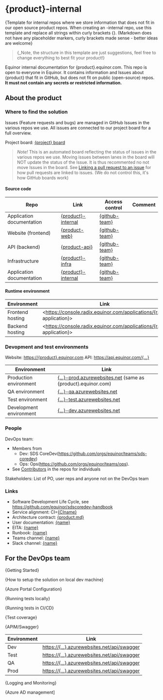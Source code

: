 # {product}-internal

{Template for internal repos where we store information that does not fit in our open source product repos. When creating an -internal repo, use this template and replace all strings within curly brackets {}. (Markdown does not have any placeholder markers, curly brackets made sense - better ideas are welcome}

> {_Note, the structure in this template are just suggestions, feel free to change everything to best fit your product!}

Equinor internal documentation for {product}.equinor.com. This repo is open to everyone in Equinor. It contains information and Issues about {product} that fit in GitHub, but does not fit on public (open-source) repos. **It must not contain any secrets or restricted information.**

## About the product

### Where to find the solution

Issues (Feature requests and bugs) are managed in GitHub Issues in the various repos we use. All issues are connected to our project board for a full overview.

Project board: [{project} board](https://github.com/orgs/equinor/projects/{board-id})

> _Note!_ This is an automated board reflecting the status of issues in the various repos we use. Moving issues between lanes in the board will NOT update the status of the Issue. It is thus recommented no not move Issues in the board. See [Linking a pull request to an issue](https://docs.github.com/en/free-pro-team@latest/github/managing-your-work-on-github/linking-a-pull-request-to-an-issue) for how pull requests are linked to issues. (We do not control this, it's how GitHub boards work)

#### Source code

Repo | Link | Access control | Comment
-|-|-|-
Application documentation | [{product}-internal](https://github.com/equinor/{product}-internal) | [{github-team}](https://github.com/orgs/equinor/teams/{team})
Website (frontend) | [{product-web}](https://github.com/equinor/{product-web}) | [{github-team}](https://github.com/orgs/equinor/teams/{team})
API (backend) | [{product-api}](https://github.com/equinor/{product-api}) | [{github-team}](https://github.com/orgs/equinor/teams/{team})
Infrastructure | [{product}-infra](https://github.com/equinor/{product-infra}) | [{github-team}](https://github.com/orgs/equinor/teams/{team})
Application documentation | [{product}-internal](https://github.com/equinor/{product}-internal) | [{github-team}](https://github.com/orgs/equinor/teams/{team})

#### Runtime environment

Environment | Link
-|-
Frontend hosting | <https://console.radix.equinor.com/applications/{radix application}>
Backend hosting | <https://console.radix.equinor.com/applications/{radix application}>

### Devopment and test environments

Website: <https://{product}.equinor.com>
API: <https://api.equinor.com/{...}>

Environment | Link
-|-
Production environment | [{...}-prod.azurewebsites.net](https://{...}-prod.azurewebsites.net) (same as {product}.equinor.com)
QA environment | [{...}-qa.azurewebsites.net](https://{...}-qa.azurewebsites.net)
Test environment | [{...}-test.azurewebsites.net](https://{...}-test.azurewebsites.net)
Development environment | [{...}-dev.azurewebsites.net](https://{...}-dev.azurewebsites.net)

### People

DevOps team:

- Members from
  - Dev: SDS CoreDev(<https://github.com/orgs/equinor/teams/sds-coredev>)
  - Ops: Ops(<https://github.com/orgs/equinor/teams/ops>).
- See [Contributors](https://docs.github.com/en/free-pro-team@latest/github/visualizing-repository-data-with-graphs/viewing-a-projects-contributors) in the repos for individuals

Stakeholders:
List of PO, user reps and anyone not on the DevOps team

### Links

- Software Development Life Cycle, see <https://github.com/equinor/sdscoredev-handbook>
- Service alignment: CI=[{CIname}]({https://equinor.service-now.com/nav_to.do?uri=%2Fcmdb_ci_spkg_list.do})
- Architecture contract: [{product.md}](<https://github.com/equinor/architecturecontract/blob/master/contracts/{ac_contract}>)
- User documentation: [{name}]({link})
- EITA: [{name}]({link})
- Runbook: [{name}]({link})
- Teams channel: [{name}]({link})
- Slack channel: [{name}]({link})

## For the DevOps team

{Getting Started}

{How to setup the solution on local dev machine}

{Azure Portal Configuration}

{Running tests locally}

{Running tests in CI/CD}

{Test coverage}

{APIM/Swagger}

Environment | Link
-|-
Dev | <https://{...}.azurewebsites.net/api/swagger>
Test | <https://{...}.azurewebsites.net/api/swagger>
QA | <https://{...}.azurewebsites.net/api/swagger>
Prod | <https://{...}.azurewebsites.net/api/swagger>

{Logging and Monitoring}

{Azure AD management]
